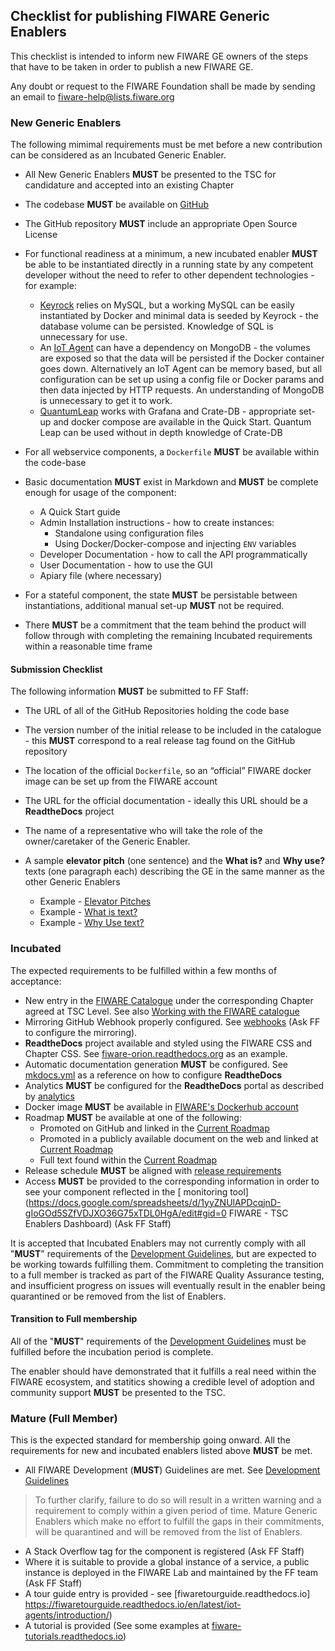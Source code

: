 ## Checklist for publishing FIWARE Generic Enablers

This checklist is intended to inform new FIWARE GE owners of the steps that have
to be taken in order to publish a new FIWARE GE.

Any doubt or request to the FIWARE Foundation shall be made by sending an email
to [fiware-help@lists.fiware.org](mailto:fiware-help@lists.fiware.org)

### New Generic Enablers

The following mimimal requirements must be met before a new contribution can be
considered as an Incubated Generic Enabler.

-   All New Generic Enablers **MUST** be presented to the TSC for candidature
    and accepted into an existing Chapter
-   The codebase **MUST** be available on [GitHub](https://github.com)
-   The GitHub repository **MUST** include an appropriate Open Source License
-   For functional readiness at a minimum, a new incubated enabler **MUST** be
    able to be instantiated directly in a running state by any competent
    developer without the need to refer to other dependent technologies - for
    example:

    -   [Keyrock](https://fiware-idm.readthedocs.io/en/latest/) relies on MySQL,
        but a working MySQL can be easily instantiated by Docker and minimal
        data is seeded by Keyrock - the database volume can be persisted.
        Knowledge of SQL is unnecessary for use.
    -   An [IoT Agent](https://iotagent-node-lib.rtfd.io/) can have a dependency
        on MongoDB - the volumes are exposed so that the data will be persisted
        if the Docker container goes down. Alternatively an IoT Agent can be
        memory based, but all configuration can be set up using a config file or
        Docker params and then data injected by HTTP requests. An understanding
        of MongoDB is unnecessary to get it to work.
    -   [QuantumLeap](https://quantumleap.rtfd.io/) works with Grafana and
        Crate-DB - appropriate set-up and docker compose are available in the
        Quick Start. Quantum Leap can be used without in depth knowledge of
        Crate-DB

-   For all webservice components, a `Dockerfile` **MUST** be available within
    the code-base
-   Basic documentation **MUST** exist in Markdown and **MUST** be complete
    enough for usage of the component:
    -   A Quick Start guide
    -   Admin Installation instructions - how to create instances:
        -   Standalone using configuration files
        -   Using Docker/Docker-compose and injecting `ENV` variables
    -   Developer Documentation - how to call the API programmatically
    -   User Documentation - how to use the GUI
    -   Apiary file (where necessary)
-   For a stateful component, the state **MUST** be persistable between
    instantiations, additional manual set-up **MUST** not be required.
-   There **MUST** be a commitment that the team behind the product will follow
    through with completing the remaining Incubated requirements within a
    reasonable time frame

#### Submission Checklist

The following information **MUST** be submitted to FF Staff:

-   The URL of all of the GitHub Repositories holding the code base
-   The version number of the initial release to be included in the catalogue -
    this **MUST** correspond to a real release tag found on the GitHub
    repository
-   The location of the official `Dockerfile`, so an “official” FIWARE docker
    image can be set up from the FIWARE account
-   The URL for the official documentation - ideally this URL should be a
    **ReadtheDocs** project
-   The name of a representative who will take the role of the owner/caretaker
    of the Generic Enabler.
-   A sample **elevator pitch** (one sentence) and the **What is?** and **Why
    use?** texts (one paragraph each) describing the GE in the same manner as
    the other Generic Enablers

    -   Example -
        [Elevator Pitches](https://www.fiware.org/developers/catalogue/)
    -   Example -
        [What is text?](https://github.com/Fiware/catalogue/blob/master/core/README.md#what-is-orion)
    -   Example -
        [Why Use text?](https://github.com/Fiware/catalogue/blob/master/core/README.md#why-use-orion)

### Incubated

The expected requirements to be fulfilled within a few months of acceptance:

-   New entry in the
    [FIWARE Catalogue](https://www.fiware.org/developers/catalogue/) under the
    corresponding Chapter agreed at TSC Level. See also
    [Working with the FIWARE catalogue](https://wiki.fiware.org/Working_with_the_FIWARE_catalogue)
-   Mirroring GitHub Webhook properly configured. See
    [webhooks](repo_webhook.md) (Ask FF to configure the mirroring).
-   **ReadtheDocs** project available and styled using the FIWARE CSS and
    Chapter CSS. See
    [fiware-orion.readthedocs.org](https://fiware-orion.readthedocs.org) as an
    example.
-   Automatic documentation generation **MUST** be configured. See
    [mkdocs.yml](https://github.com/telefonicaid/fiware-orion/blob/master/mkdocs.yml)
    as a reference on how to configure **ReadtheDocs**
-   Analytics **MUST** be configured for the **ReadtheDocs** portal as described
    by [analytics](analytics_readthedocs.md)
-   Docker image **MUST** be available in
    [FIWARE's Dockerhub account](https://hub.docker.com/Dockerhub)
-   Roadmap **MUST** be available at one of the following:
    -   Promoted on GitHub and linked in the
        [Current Roadmap](https://wiki.fiware.org/Current_Supported_Features_and_Roadmap_in_FIWARE)
    -   Promoted in a publicly available document on the web and linked at
        [Current Roadmap](https://wiki.fiware.org/Current_Supported_Features_and_Roadmap_in_FIWARE)
    -   Full text found within the
        [Current Roadmap](https://wiki.fiware.org/Current_Supported_Features_and_Roadmap_in_FIWARE)
-   Release schedule **MUST** be aligned with
    [release requirements](GE_Requirements.md#releases)
-   Access **MUST** be provided to the corresponding information in order to see
    your component reflected in the [ monitoring
    tool](https://docs.google.com/spreadsheets/d/1yyZNUlAPDcqjnD-gIoGOd5SZfVDJXO36G75xTDL0HgA/edit#gid=0
    FIWARE - TSC Enablers Dashboard) (Ask FF Staff)

It is accepted that Incubated Enablers may not currently comply with all
"**MUST**" requirements of the [Development Guidelines](development.md), but are
expected to be working towards fulfilling them. Commitment to completing the
transition to a full member is tracked as part of the FIWARE Quality Assurance
testing, and insufficient progress on issues will eventually result in the
enabler being quarantined or be removed from the list of Enablers.

#### Transition to Full membership

All of the "**MUST**" requirements of the
[Development Guidelines](development.md) must be fulfilled before the incubation
period is complete.

The enabler should have demonstrated that it fulfills a real need within the
FIWARE ecosystem, and statitics showing a credible level of adoption and
community support **MUST** be presented to the TSC.

### Mature (Full Member)

This is the expected standard for membership going onward. All the requirements
for new and incubated enablers listed above **MUST** be met.

-   All FIWARE Development (**MUST**) Guidelines are met. See
    [Development Guidelines](development.md)

> To further clarify, failure to do so will result in a written warning and a
> requirement to comply within a given period of time. Mature Generic Enablers
> which make no effort to fulfill the gaps in their commitments, will be
> quarantined and will be removed from the list of Enablers.

-   A Stack Overflow tag for the component is registered (Ask FF Staff)
-   Where it is suitable to provide a global instance of a service, a public
    instance is deployed in the FIWARE Lab and maintained by the FF team (Ask FF
    Staff)
-   A tour guide entry is provided - see [fiwaretourguide.readthedocs.io]
    https://fiwaretourguide.readthedocs.io/en/latest/iot-agents/introduction/)
-   A tutorial is provided (See some examples at
    [fiware-tutorials.readthedocs.io](http://fiware-tutorials.readthedocs.io/en/latest))
